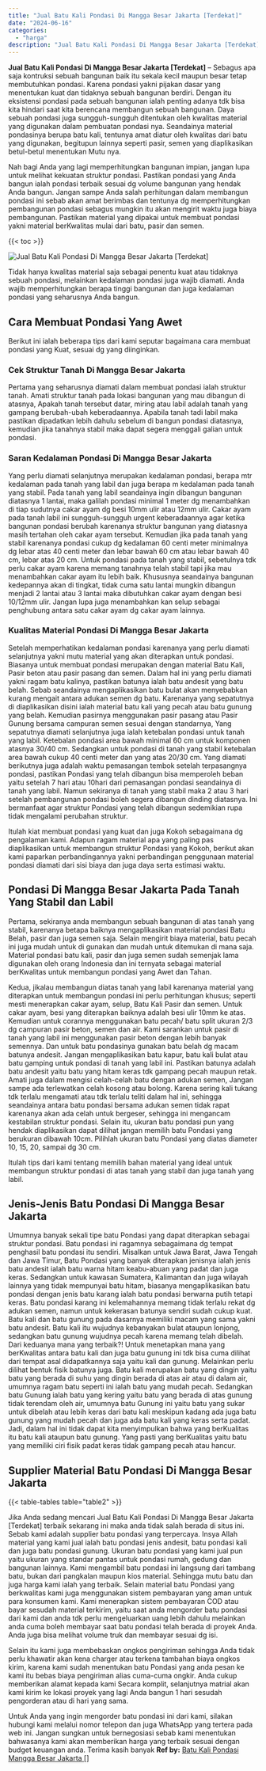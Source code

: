 ```yaml
---
title: "Jual Batu Kali Pondasi Di Mangga Besar Jakarta [Terdekat]"
date: "2024-06-16"
categories: 
  - "harga"
description: "Jual Batu Kali Pondasi Di Mangga Besar Jakarta [Terdekat]. Untuk Anda yang ingin mengorder batu pondasi ini dari kami, silakan hubungi kami melalui nomor tel..."
---
```


**Jual Batu Kali Pondasi Di Mangga Besar Jakarta \[Terdekat\]** – Sebagus apa saja kontruksi sebuah bangunan baik itu sekala kecil maupun besar tetap membutuhkan pondasi. Karena pondasi yakni pijakan dasar yang menentukan kuat dan tidaknya sebuah bangunan berdiri. Dengan itu eksistensi pondasi pada sebuah bangunan ialah penting adanya tdk bisa kita hindari saat kita berencana membangun sebuah bangunan. Daya sebuah pondasi juga sungguh-sungguh ditentukan oleh kwalitas material yang digunakan dalam pembuatan pondasi nya. Seandainya material pondasinya berupa batu kali, tentunya amat diatur oleh kwalitas dari batu yang digunakan, begitupun lainnya seperti pasir, semen yang diaplikasikan betul-betul menentukan Mutu nya.

Nah bagi Anda yang lagi memperhitungkan bangunan impian, jangan lupa untuk melihat kekuatan struktur pondasi. Pastikan pondasi yang Anda bangun ialah pondasi terbaik sesuai dg volume bangunan yang hendak Anda bangun. Jangan sampe Anda salah perhitungan dalam membangun pondasi ini sebab akan amat berimbas dan tentunya dg memperhitungkan pembangunan pondasi sebagus mungkin itu akan mengirit waktu juga biaya pembangunan. Pastikan material yang dipakai untuk membuat pondasi yakni material berKwalitas mulai dari batu, pasir dan semen.

{{< toc >}}

![Jual Batu Kali Pondasi Di Mangga Besar Jakarta [Terdekat]](/images/jual-batu-kali-38.png)

Tidak hanya kwalitas material saja sebagai penentu kuat atau tidaknya sebuah pondasi, melainkan kedalaman pondasi juga wajib diamati. Anda wajib memperhitungkan berapa tinggi bangunan dan juga kedalaman pondasi yang seharusnya Anda bangun.

## Cara Membuat Pondasi Yang Awet

Berikut ini ialah beberapa tips dari kami seputar bagaimana cara membuat pondasi yang Kuat, sesuai dg yang diinginkan.

### Cek Struktur Tanah Di Mangga Besar Jakarta

Pertama yang seharusnya diamati dalam membuat pondasi ialah struktur tanah. Amati struktur tanah pada lokasi bangunan yang mau dibangun di atasnya, Apakah tanah tersebut datar, miring atau labil adalah tanah yang gampang berubah-ubah keberadaannya. Apabila tanah tadi labil maka pastikan dipadatkan lebih dahulu sebelum di bangun pondasi diatasnya, kemudian jika tanahnya stabil maka dapat segera menggali galian untuk pondasi.

### Saran Kedalaman Pondasi Di Mangga Besar Jakarta

Yang perlu diamati selanjutnya merupakan kedalaman pondasi, berapa mtr kedalaman pada tanah yang labil dan juga berapa m kedalaman pada tanah yang stabil. Pada tanah yang labil seandainya ingin dibangun bangunan diatasnya 1 lantai, maka galilah pondasi minimal 1 meter dg menambahkan di tiap sudutnya cakar ayam dg besi 10mm ulir atau 12mm ulir. Cakar ayam pada tanah labil ini sungguh-sungguh urgent keberadaannya agar ketika bangunan pondasi berubah karenanya struktur bangunan yang diatasnya masih tertahan oleh cakar ayam tersebut. Kemudian jika pada tanah yang stabil karenanya pondasi cukup dg kedalaman 60 centi meter minimalnya dg lebar atas 40 centi meter dan lebar bawah 60 cm atau lebar bawah 40 cm, lebar atas 20 cm. Untuk pondasi pada tanah yang stabil, sebetulnya tdk perlu cakar ayam karena memang tanahnya telah stabil tapi jika mau menambahkan cakar ayam itu lebih baik. Khususnya seandainya bangunan kedepannya akan di tingkat, tidak cuma satu lantai mungkin dibangun menjadi 2 lantai atau 3 lantai maka dibutuhkan cakar ayam dengan besi 10/12mm ulir. Jangan lupa juga menambahkan kan selup sebagai penghubung antara satu cakar ayam dg cakar ayam lainnya.

### Kualitas Material Pondasi Di Mangga Besar Jakarta

Setelah memperhatikan kedalaman pondasi karenanya yang perlu diamati selanjutnya yakni mutu material yang akan diterapkan untuk pondasi. Biasanya untuk membuat pondasi merupakan dengan material Batu Kali, Pasir beton atau pasir pasang dan semen. Dalam hal ini yang perlu diamati yakni ragam batu kalinya, pastikan batunya ialah batu andesit yang batu belah. Sebab seandainya mengaplikasikan batu bulat akan menyebabkan kurang mengait antara adukan semen dg batu. Karenanya yang sepatutnya di diaplikasikan disini ialah material batu kali yang pecah atau batu gunung yang belah. Kemudian pasirnya menggunakan pasir pasang atau Pasir Gunung bersama campuran semen sesuai dengan standarnya, Yang sepatutnya diamati selanjutnya juga ialah ketebalan pondasi untuk tanah yang labil. Ketebalan pondasi area bawah minimal 60 cm untuk komponen atasnya 30/40 cm. Sedangkan untuk pondasi di tanah yang stabil ketebalan area bawah cukup 40 centi meter dan yang atas 20/30 cm. Yang diamati berikutnya juga adalah waktu pemasangan tembok setelah terpasangnya pondasi, pastikan Pondasi yang telah dibangun bisa memperoleh beban yaitu setelah 7 hari atau 10hari dari pemasangan pondasi seandainya di tanah yang labil. Namun sekiranya di tanah yang stabil maka 2 atau 3 hari setelah pembangunan pondasi boleh segera dibangun dinding diatasnya. Ini bermanfaat agar struktur Pondasi yang telah dibangun sedemikian rupa tidak mengalami perubahan struktur.

Itulah kiat membuat pondasi yang kuat dan juga Kokoh sebagaimana dg pengalaman kami. Adapun ragam material apa yang paling pas diaplikasikan untuk membangun struktur Pondasi yang Kokoh, berikut akan kami paparkan perbandingannya yakni perbandingan penggunaan material pondasi diamati dari sisi biaya dan juga daya serta estimasi waktu.

## Pondasi Di Mangga Besar Jakarta Pada Tanah Yang Stabil dan Labil

Pertama, sekiranya anda membangun sebuah bangunan di atas tanah yang stabil, karenanya betapa baiknya mengaplikasikan material pondasi Batu Belah, pasir dan juga semen saja. Selain mengirit biaya material, batu pecah ini juga mudah untuk di gunakan dan mudah untuk ditemukan di mana saja. Material pondasi batu kali, pasir dan juga semen sudah semenjak lama digunakan oleh orang Indonesia dan ini ternyata sebagai material berKwalitas untuk membangun pondasi yang Awet dan Tahan.

Kedua, jikalau membangun diatas tanah yang labil karenanya material yang diterapkan untuk membangun pondasi ini perlu perhitungan khusus; seperti mesti menerapkan cakar ayam, selup, Batu Kali Pasir dan semen. Untuk cakar ayam, besi yang diterapkan baiknya adalah besi ulir 10mm ke atas. Kemudian untuk corannya menggunakan batu pecah/ batu split ukuran 2/3 dg campuran pasir beton, semen dan air. Kami sarankan untuk pasir di tanah yang labil ini menggunakan pasir beton dengan lebih banyak semennya. Dan untuk batu pondasinya gunakan batu belah dg macam batunya andesit. Jangan mengaplikasikan batu kapur, batu kali bulat atau batu gamping untuk pondasi di tanah yang labil ini. Pastikan batunya adalah batu andesit yaitu batu yang hitam keras tdk gampang pecah maupun retak. Amati juga dalam mengisi celah-celah batu dengan adukan semen, Jangan sampe ada terlewatkan celah kosong atau bolong. Karena sering kali tukang tdk terlalu mengamati atau tdk terlalu teliti dalam hal ini, sehingga seandainya antara batu pondasi bersama adukan semen tidak rapat karenanya akan ada celah untuk bergeser, sehingga ini mengancam kestabilan struktur pondasi. Selain itu, ukuran batu pondasi pun yang hendak diaplikasikan dapat dilihat jangan memilih batu Pondasi yang berukuran dibawah 10cm. Pilihlah ukuran batu Pondasi yang diatas diameter 10, 15, 20, sampai dg 30 cm.

Itulah tips dari kami tentang memilih bahan material yang ideal untuk membangun struktur pondasi di atas tanah yang stabil dan juga tanah yang labil.

## Jenis-Jenis Batu Pondasi Di Mangga Besar Jakarta

Umumnya banyak sekali tipe batu Pondasi yang dapat diterapkan sebagai struktur pondasi. Batu pondasi ini ragamnya sebagaimana dg tempat penghasil batu pondasi itu sendiri. Misalkan untuk Jawa Barat, Jawa Tengah dan Jawa Timur, Batu Pondasi yang banyak diterapkan jenisnya ialah jenis batu andesit ialah batu warna hitam keabu-abuan yang padat dan juga keras. Sedangkan untuk kawasan Sumatera, Kalimantan dan juga wilayah lainnya yang tidak mempunyai batu hitam, biasanya mengaplikasikan batu pondasi dengan jenis batu karang ialah batu pondasi berwarna putih tetapi keras. Batu pondasi karang ini kelemahannya memang tidak terlalu rekat dg adukan semen, namun untuk kekerasan batunya sendiri sudah cukup kuat. Batu kali dan batu gunung pada dasarnya memiliki macam yang sama yakni batu andesit. Batu kali itu wujudnya kebanyakan bulat ataupun lonjong, sedangkan batu gunung wujudnya pecah karena memang telah dibelah. Dari keduanya mana yang terbaik?! Untuk menetapkan mana yang berKwalitas antara batu kali dan juga batu gunung ini tdk bisa cuma dilihat dari tempat asal didapatkannya saja yaitu kali dan gunung. Melainkan perlu dilihat bentuk fisik batunya juga. Batu kali merupakan batu yang dingin yaitu batu yang berada di suhu yang dingin berada di atas air atau di dalam air, umumnya ragam batu seperti ini ialah batu yang mudah pecah. Sedangkan batu Gunung ialah batu yang kering yaitu batu yang berada di atas gunung tidak terendam oleh air, umumnya batu Gunung ini yaitu batu yang sukar untuk dibelah atau lebih keras dari batu kali meskipun kadang ada juga batu gunung yang mudah pecah dan juga ada batu kali yang keras serta padat. Jadi, dalam hal ini tidak dapat kita menyimpulkan bahwa yang berKualitas itu batu kali ataupun batu gunung. Yang pasti yang berKualitas yaitu batu yang memiliki ciri fisik padat keras tidak gampang pecah atau hancur.

## Supplier Material Batu Pondasi Di Mangga Besar Jakarta

{{< table-tables table="table2" >}}

Jika Anda sedang mencari Jual Batu Kali Pondasi Di Mangga Besar Jakarta \[Terdekat\] terbaik sekarang ini maka anda tidak salah berada di situs ini. Sebab kami adalah supplier batu pondasi yang terpercaya. Insya Allah material yang kami jual ialah batu pondasi jenis andesit, batu pondasi kali dan juga batu pondasi gunung. Ukuran batu pondasi yang kami jual pun yaitu ukuran yang standar pantas untuk pondasi rumah, gedung dan bangunan lainnya. Kami mengambil batu pondasi ini langsung dari tambang batu, bukan dari pangkalan maupun kios material. Sehingga mutu batu dan juga harga kami ialah yang terbaik. Selain material batu Pondasi yang berkwalitas kami juga menggunakan sistem pembayaran yang aman untuk para konsumen kami. Kami menerapkan sistem pembayaran COD atau bayar sesudah material terkirim, yaitu saat anda mengorder batu pondasi dari kami dan anda tdk perlu mengeluarkan uang lebih dahulu melainkan anda cuma boleh membayar saat batu pondasi telah berada di proyek Anda. Anda juga bisa melihat volume truk dan membayar sesuai dg isi.

Selain itu kami juga membebaskan ongkos pengiriman sehingga Anda tidak perlu khawatir akan kena charger atau terkena tambahan biaya ongkos kirim, karena kami sudah menentukan batu Pondasi yang anda pesan ke kami itu bebas biaya pengiriman alias cuma-cuma ongkir. Anda cukup memberikan alamat kepada kami Secara komplit, selanjutnya matrial akan kami kirim ke lokasi proyek yang lagi Anda bangun 1 hari sesudah pengorderan atau di hari yang sama.

Untuk Anda yang ingin mengorder batu pondasi ini dari kami, silakan hubungi kami melalui nomor telepon dan juga WhatsApp yang tertera pada web ini. Jangan sungkan untuk bernegosiasi sebab kami menentukan bahwasanya kami akan memberikan harga yang terbaik sesuai dengan budget keuangan anda. Terima kasih banyak
**Ref by:** [Batu Kali Pondasi Mangga Besar Jakarta []](https://id.wikipedia.org/wiki/Batu)
